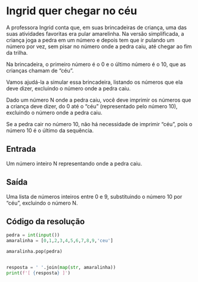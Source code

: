 # Ingrid quer chegar no céu
A professora Ingrid conta que, em suas brincadeiras de criança, uma das suas atividades favoritas era pular amarelinha. Na versão simplificada, a criança joga a pedra em um número e depois tem que ir pulando um número por vez, sem pisar no número onde a pedra caiu, até chegar ao fim da trilha.

Na brincadeira, o primeiro número é o 0 e o último número é o 10, que as crianças chamam de “céu”.

Vamos ajudá-la a simular essa brincadeira, listando os números que ela deve dizer, excluindo o número onde a pedra caiu.

Dado um número N onde a pedra caiu, você deve imprimir os números que a criança deve dizer, do 0 até o “céu” (representado pelo número 10), excluindo o número onde a pedra caiu.

Se a pedra cair no número 10, não há necessidade de imprimir “céu”, pois o número 10 é o último da sequência.

## Entrada
Um número inteiro N representando onde a pedra caiu.
## Saída
Uma lista de números inteiros entre 0 e 9, substituindo o número 10 por “céu”, excluindo o número N.
## Código da resolução

```Python
pedra = int(input())
amaralinha = [0,1,2,3,4,5,6,7,8,9,'ceu']

amaralinha.pop(pedra)


resposta = ' '.join(map(str, amaralinha))
print(f'[ {resposta} ]')
```
